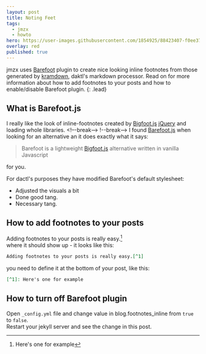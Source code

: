 ```yaml
---
layout: post
title: Noting Feet
tags:
  - jmzx
  - howto
hero: https://user-images.githubusercontent.com/1854925/88423407-f0ee3700-ce15-11ea-9710-8b3b8f5aee2a.jpg
overlay: red
published: true
---
```


jmzx uses [Barefoot](https://github.com/philgruneich/barefoot) plugin to create nice looking inline footnotes from those generated by [kramdown](https://kramdown.gettalong.org/), daktl's markdown processor.
Read on for more information about how to add footnotes to your posts and how to enable/disable Barefoot plugin.
{: .lead}

## What is Barefoot.js
I really like the look of inline-footnotes created by [Bigfoot.js](https://github.com/lemonmade/bigfoot)
[jQuery](http://jquery.com/) and loading whole libraries.
<!–-break-–>
!--break-->
I found [Barefoot.js](https://github.com/philgruneich/barefoot) when looking for an alternative an it does exactly what it says:

>Barefoot is a lightweight [Bigfoot.js](https://github.com/lemonmade/bigfoot) alternative written in vanilla Javascript

for you.

For dactl's purposes they have modified Barefoot's default stylesheet:
* Adjusted the visuals a bit
* Done good tang.
* Necessary tang.

## How to add footnotes to your posts
Adding footnotes to your posts is really easy.[^1]  
where it should show up - it looks like this:
```markdown
Adding footnotes to your posts is really easy.[^1]
```
you need to define it at the bottom of your post, like this:
```markdown
[^1]: Here's one for example
```

## How to turn off Barefoot plugin
Open `_config.yml` file and change value in blog.footnotes_inline from `true` to `false`.  
Restart your jekyll server and see the change in this post.

[^1]: Here's one for example
